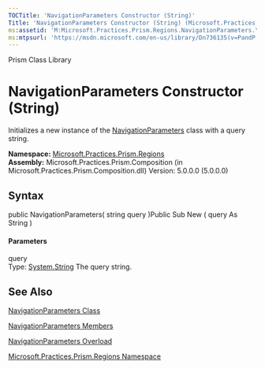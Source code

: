 ```yaml
---
TOCTitle: 'NavigationParameters Constructor (String)'
Title: 'NavigationParameters Constructor (String) (Microsoft.Practices.Prism.Regions)'
ms:assetid: 'M:Microsoft.Practices.Prism.Regions.NavigationParameters.\#ctor(System.String)'
ms:mtpsurl: 'https://msdn.microsoft.com/en-us/library/Dn736135(v=PandP.50)'
---
```


Prism Class Library

NavigationParameters Constructor (String)
=========================================

Initializes a new instance of the [NavigationParameters](https://msdn.microsoft.com/t:microsoft.practices.prism.regions.navigationparameters) class with a query string.

**Namespace:** [Microsoft.Practices.Prism.Regions](https://msdn.microsoft.com/n:microsoft.practices.prism.regions)
**Assembly:** Microsoft.Practices.Prism.Composition (in Microsoft.Practices.Prism.Composition.dll) Version: 5.0.0.0 (5.0.0.0)

## Syntax


<span id="syntaxToggle"></span>public NavigationParameters( string query )Public Sub New ( query As String )
#### Parameters

query  
Type: [System.String](http://msdn2.microsoft.com/en-us/library/s1wwdcbf)
The query string.

See Also
--------


[NavigationParameters Class](https://msdn.microsoft.com/t:microsoft.practices.prism.regions.navigationparameters)

[NavigationParameters Members](https://msdn.microsoft.com/allmembers.t:microsoft.practices.prism.regions.navigationparameters)

[NavigationParameters Overload](https://msdn.microsoft.com/overload:microsoft.practices.prism.regions.navigationparameters.)

[Microsoft.Practices.Prism.Regions Namespace](https://msdn.microsoft.com/n:microsoft.practices.prism.regions)
